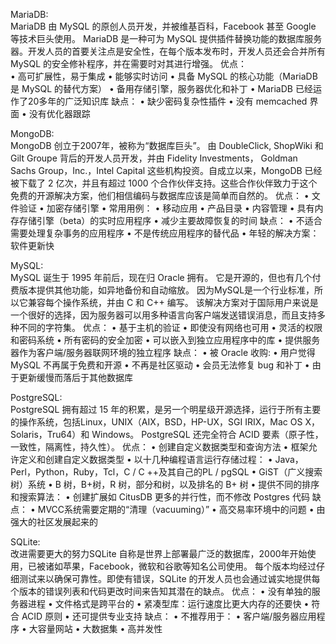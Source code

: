 MariaDB:    
MariaDB 由 MySQL 的原创人员开发，并被维基百科，Facebook 甚至 Google 等技术巨头使用。 MariaDB 是一种可为 MySQL 提供插件替换功能的数据库服务器。开发人员的首要关注点是安全性，在每个版本发布时，开发人员还会合并所有 MySQL 的安全修补程序，并在需要时对其进行增强。
 优点：  
•	高可扩展性，易于集成 
•	能够实时访问 
•	具备 MySQL 的核心功能（MariaDB 是 MySQL 的替代方案） 
•	备用存储引擎，服务器优化和补丁 
•	MariaDB 已经运作了20多年的广泛知识库 
 缺点： 
•	缺少密码复杂性插件 
•	没有 memcached 界面 
•	没有优化器跟踪 

MongoDB:    
MongoDB 创立于2007年，被称为“数据库巨头”。 由 DoubleClick, ShopWiki 和 Gilt Groupe 背后的开发人员开发，并由 Fidelity Investments， Goldman Sachs Group，Inc.，Intel Capital 这些机构投资。自成立以来，MongoDB 已经被下载了 2 亿次，并且有超过 1000 个合作伙伴支持。这些合作伙伴致力于这个免费的开源解决方案，他们相信编码与数据库应该是简单而自然的。
 优点：
•	文件验证 
•	加密存储引擎 
•	常用用例： 
•	移动应用 
•	产品目录 
•	内容管理 
•	具有内存存储引擎（beta）的实时应用程序 
•	减少主要故障恢复的时间 
 缺点： 
•	不适合需要处理复杂事务的应用程序 
•	不是传统应用程序的替代品 
•	年轻的解决方案：软件更新快 

MySQL:    
MySQL 诞生于 1995 年前后，现在归 Oracle 拥有。 它是开源的，但也有几个付费版本提供其他功能，如异地备份和自动缩放。 因为MySQL是一个行业标准，所以它兼容每个操作系统，并由 C 和 C++ 编写。 该解决方案对于国际用户来说是一个很好的选择，因为服务器可以用多种语言向客户端发送错误消息，而且支持多种不同的字符集。 
优点：
•	基于主机的验证
•	即使没有网络也可用
•	灵活的权限和密码系统
•	所有密码的安全加密
•	可以嵌入到独立应用程序中的库
•	提供服务器作为客户端/服务器联网环境的独立程序
缺点：
•	被 Oracle 收购:
•	用户觉得 MySQL 不再属于免费和开源
•	不再是社区驱动
•	会员无法修复 bug 和补丁
•	由于更新缓慢而落后于其他数据库

PostgreSQL:    
PostgreSQL 拥有超过 15 年的积累，是另一个明星级开源选择，运行于所有主要的操作系统，包括Linux，UNIX（AIX，BSD，HP-UX，SGI IRIX，Mac OS X，Solaris，Tru64）和 Windows。 PostgreSQL 还完全符合 ACID 要素（原子性，一致性，隔离性，持久性）。
优点：
•	创建自定义数据类型和查询方法 
•	框架允许定义和创建自定义数据类型 
•	以十几种编程语言运行存储过程： 
•	Java，Perl，Python，Ruby，Tcl，C / C ++及其自己的PL / pgSQL 
•	GiST（广义搜索树）系统 
•	B 树，B+树，R 树，部分和树，以及排名的 B+ 树 
•	提供不同的排序和搜索算法： 
•	创建扩展如 CitusDB 更多的并行性，而不修改 Postgres 代码 
缺点：
•	MVCC系统需要定期的“清理（vacuuming）”
•	高交易率环境中的问题
•	由强大的社区发展起来的

SQLite:    
改进需要更大的努力SQLite 自称是世界上部署最广泛的数据库，2000年开始使用，已被诸如苹果，Facebook，微软和谷歌等知名公司使用。 每个版本均经过仔细测试来以确保可靠性。即使有错误，SQLite 的开发人员也会通过诚实地提供每个版本的错误列表和代码更改时间来告知其潜在的缺点。 
优点： 
•	没有单独的服务器进程 
•	文件格式是跨平台的 
•	紧凑型库：运行速度比更大内存的还要快 
•	符合 ACID 原则 
•	还可提供专业支持 
缺点： 
•	不推荐用于： 
•	客户端/服务器应用程序 
•	大容量网站 
•	大数据集 
•	高并发性 




